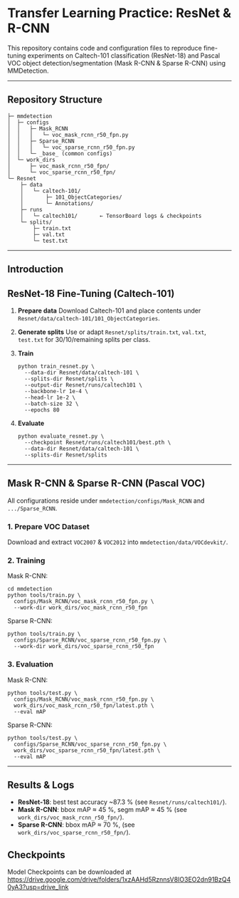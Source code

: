 # Transfer Learning Practice: ResNet & R-CNN

This repository contains code and configuration files to reproduce fine-tuning experiments on Caltech-101 classification (ResNet-18) and Pascal VOC object detection/segmentation (Mask R-CNN & Sparse R-CNN) using MMDetection.

------

## Repository Structure

```
├─ mmdetection
│  ├─ configs
│  │   ├─ Mask_RCNN
│  │   │   └─ voc_mask_rcnn_r50_fpn.py
│  │   ├─ Sparse_RCNN
│  │   │   └─ voc_sparse_rcnn_r50_fpn.py
│  │   └─ _base_ (common configs)
│  └─ work_dirs
│      ├─ voc_mask_rcnn_r50_fpn/
│      └─ voc_sparse_rcnn_r50_fpn/
└─ Resnet
    ├─ data
    │   └─ caltech-101/
    │       ├─ 101_ObjectCategories/
    │       └─ Annotations/
    ├─ runs
    │   └─ caltech101/       ← TensorBoard logs & checkpoints
    └─ splits/
        ├─ train.txt
        ├─ val.txt
        └─ test.txt
```

------

## Introduction

## ResNet-18 Fine-Tuning (Caltech-101)

1. **Prepare data**
   Download Caltech-101 and place contents under `Resnet/data/caltech-101/101_ObjectCategories`.

2. **Generate splits**
   Use or adapt `Resnet/splits/train.txt`, `val.txt`, `test.txt` for 30/10/remaining splits per class.

3. **Train**

   ```
   python train_resnet.py \
     --data-dir Resnet/data/caltech-101 \
     --splits-dir Resnet/splits \
     --output-dir Resnet/runs/caltech101 \
     --backbone-lr 1e-4 \
     --head-lr 1e-2 \
     --batch-size 32 \
     --epochs 80
   ```

4. **Evaluate**

   ```
   python evaluate_resnet.py \
     --checkpoint Resnet/runs/caltech101/best.pth \
     --data-dir Resnet/data/caltech-101 \
     --splits-dir Resnet/splits
   ```

------

## Mask R-CNN & Sparse R-CNN (Pascal VOC)

All configurations reside under `mmdetection/configs/Mask_RCNN` and `.../Sparse_RCNN`.

### 1. Prepare VOC Dataset

Download and extract `VOC2007` & `VOC2012` into `mmdetection/data/VOCdevkit/`.

### 2. Training

Mask R-CNN:

```
cd mmdetection
python tools/train.py \
  configs/Mask_RCNN/voc_mask_rcnn_r50_fpn.py \
  --work-dir work_dirs/voc_mask_rcnn_r50_fpn
```

Sparse R-CNN:

```
python tools/train.py \
  configs/Sparse_RCNN/voc_sparse_rcnn_r50_fpn.py \
  --work-dir work_dirs/voc_sparse_rcnn_r50_fpn
```

### 3. Evaluation

Mask R-CNN:

```
python tools/test.py \
  configs/Mask_RCNN/voc_mask_rcnn_r50_fpn.py \
  work_dirs/voc_mask_rcnn_r50_fpn/latest.pth \
  --eval mAP
```

Sparse R-CNN:

```
python tools/test.py \
  configs/Sparse_RCNN/voc_sparse_rcnn_r50_fpn.py \
  work_dirs/voc_sparse_rcnn_r50_fpn/latest.pth \
  --eval mAP
```

------

## Results & Logs

- **ResNet-18**: best test accuracy ~87.3 % (see `Resnet/runs/caltech101/`).
- **Mask R-CNN**: bbox mAP ≈ 45 %, segm mAP ≈ 45 % (see `work_dirs/voc_mask_rcnn_r50_fpn/`).
- **Sparse R-CNN**: bbox mAP ≈ 70 %, (see `work_dirs/voc_sparse_rcnn_r50_fpn/`).

## Checkpoints

Model Checkpoints can be downloaded at https://drive.google.com/drive/folders/1xzAAHd5RznnsV8IO3EO2dn91BzQ40yA3?usp=drive_link